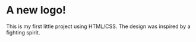 # A new logo!

This is my first little project using HTML/CSS. The design was inspired by a fighting spirit.
